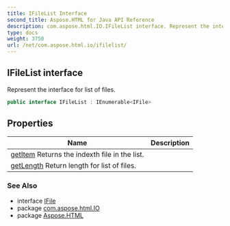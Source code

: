 ```yaml
---
title: IFileList Interface
second_title: Aspose.HTML for Java API Reference
description: com.aspose.html.IO.IFileList interface. Represent the interface for list of files
type: docs
weight: 3750
url: /net/com.aspose.html.io/ifilelist/
---
```

## IFileList interface

Represent the interface for list of files.

```java
public interface IFileList : IEnumerable<IFile>
```

## Properties

| Name | Description |
| --- | --- |
| [getItem](../../com.aspose.html.io/ifilelist/item/) Returns the indexth file in the list. |
| [getLength](../../com.aspose.html.io/ifilelist/length/) Return length for list of files. |

### See Also

* interface [IFile](../ifile/)
* package [com.aspose.html.IO](../../com.aspose.html.io/)
* package [Aspose.HTML](../../)
